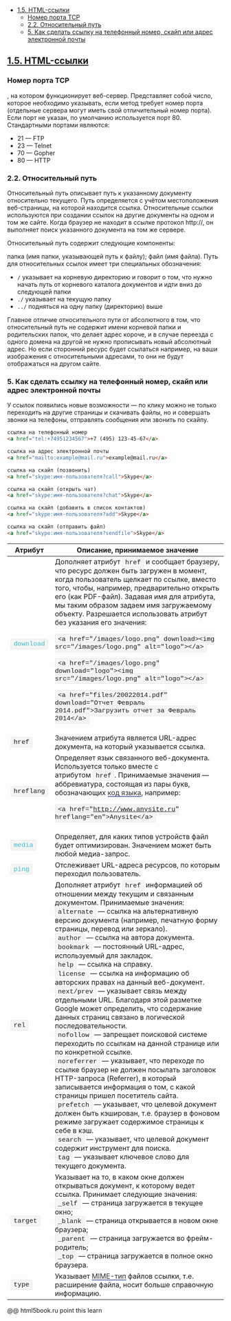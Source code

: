 - [1.5. HTML-ссылки](#15-html-ссылки)
  - [Номер порта ТСР](#номер-порта-тср)
  - [2.2. Относительный путь](#22-относительный-путь)
  - [5. Как сделать ссылку на телефонный номер, скайп или адрес электронной почты](#5-как-сделать-ссылку-на-телефонный-номер-скайп-или-адрес-электронной-почты)

## [1.5. HTML-ссылки](https://html5book.ru/hyperlinks-in-html/)

### Номер порта ТСР
, на котором функционирует веб-сервер. Представляет собой число, которое необходимо указывать, если метод требует номер порта (отдельные сервера могут иметь свой отличительный номер порта). Если порт не указан, по умолчанию используется порт 80. Стандартными портами являются:

- 21 — FTP
- 23 — Telnet
- 70 — Gopher
- 80 — HTTP



### 2.2. Относительный путь
Относительный путь описывает путь к указанному документу относительно текущего. Путь определяется с учётом местоположения веб-страницы, на которой находится ссылка. Относительные ссылки используются при создании ссылок на другие документы на одном и том же сайте. Когда браузер не находит в ссылке протокол http://, он выполняет поиск указанного документа на том же сервере.

Относительный путь содержит следующие компоненты:

папка (имя папки, указывающей путь к файлу);
файл (имя файла).
Путь для относительных ссылок имеет три специальных обозначения:

- `/` указывает на корневую директорию и говорит о том, что нужно начать путь от корневого каталога документов и идти вниз до следующей папки
- `./` указывает на текущую папку
- `../` подняться на одну папку (директорию) выше

Главное отличие относительного пути от абсолютного в том, что относительный путь не содержит имени корневой папки и родительских папок, что делает адрес короче, и в случае переезда с одного домена на другой не нужно прописывать новый абсолютный адрес. Но если сторонний ресурс будет ссылаться например, на ваши изображения с относительными адресами, то они не будут отображаться на другом сайте.

### 5. Как сделать ссылку на телефонный номер, скайп или адрес электронной почты
У ссылок появились новые возможности — по клику можно не только переходить на другие страницы и скачивать файлы, но и совершать звонки на телефоны, отправлять сообщения или звонить по скайпу.

```html
ссылка на телефонный номер
<a href="tel:+74951234567">+7 (495) 123-45-67</a>

ссылка на адрес электронной почты 
<a href="mailto:example@mail.ru">example@mail.ru</a>

ссылка на скайп (позвонить)
<a href="skype:имя-пользователя?call">Skype</a>

ссылка на скайп (открыть чат)
<a href="skype:имя-пользователя?chat">Skype</a>

ссылка на скайп (добавить в список контактов)
<a href="skype:имя-пользователя?add">Skype</a>

ссылка на скайп (отправить файл)
<a href="skype:имя-пользователя?sendfile">Skype</a>
```

| Атрибут                                  | Описание, принимаемое значение           |
|------------------------------------------|------------------------------------------|
| <kbd style="transition: all 0.3s ease-in-out 0s; box-sizing: border-box; margin: 0px; padding: 2px 6px; background: rgb(245, 245, 245); border-radius: 3px; font-size: 0.95em; font-family: &quot;Courier New&quot;, monospace; word-break: keep-all; border: 1px solid rgb(230, 230, 230); text-shadow: white 0px 1px; color: rgb(56, 186, 199);">download</kbd> | Дополняет атрибут<span> </span><kbd style="transition: all 0.3s ease-in-out 0s; box-sizing: border-box; margin: 0px; padding: 2px 6px; background: rgb(245, 245, 245); border-radius: 3px; font-size: 0.95em; font-family: &quot;Courier New&quot;, monospace; word-break: keep-all; border: 1px solid rgb(230, 230, 230); text-shadow: white 0px 1px;">href</kbd><span> </span>и сообщает браузеру, что ресурс должен быть загружен в момент, когда пользователь щелкает по ссылке, вместо того, чтобы, например, предварительно открыть его (как PDF-файл). Задавая имя для атрибута, мы таким образом задаем имя загружаемому объекту. Разрешается использовать атрибут без указания его значения:<p style="transition: all 0.3s ease-in-out 0s; box-sizing: border-box; margin: 0px 0px 20px; padding: 0px;"></p><p style="transition: all 0.3s ease-in-out 0s; box-sizing: border-box; margin: 0px 0px 20px; padding: 0px;"><kbd style="transition: all 0.3s ease-in-out 0s; box-sizing: border-box; margin: 0px; padding: 2px 6px; background: rgb(245, 245, 245); border-radius: 3px; font-size: 0.95em; font-family: &quot;Courier New&quot;, monospace; word-break: keep-all; border: 1px solid rgb(230, 230, 230); text-shadow: white 0px 1px;">&lt;a href="/images/logo.png" download&gt;&lt;img src="/images/logo.png" alt="logo"&gt;&lt;/a&gt;</kbd></p><p style="transition: all 0.3s ease-in-out 0s; box-sizing: border-box; margin: 0px 0px 20px; padding: 0px;"><kbd style="transition: all 0.3s ease-in-out 0s; box-sizing: border-box; margin: 0px; padding: 2px 6px; background: rgb(245, 245, 245); border-radius: 3px; font-size: 0.95em; font-family: &quot;Courier New&quot;, monospace; word-break: keep-all; border: 1px solid rgb(230, 230, 230); text-shadow: white 0px 1px;">&lt;a href="/images/logo.png" download="logo"&gt;&lt;img src="/images/logo.png" alt="logo"&gt;&lt;/a&gt;</kbd></p><p style="transition: all 0.3s ease-in-out 0s; box-sizing: border-box; margin: 0px 0px 20px; padding: 0px;"><kbd style="transition: all 0.3s ease-in-out 0s; box-sizing: border-box; margin: 0px; padding: 2px 6px; background: rgb(245, 245, 245); border-radius: 3px; font-size: 0.95em; font-family: &quot;Courier New&quot;, monospace; word-break: keep-all; border: 1px solid rgb(230, 230, 230); text-shadow: white 0px 1px;">&lt;a href="files/20022014.pdf" download="Отчет Февраль 2014.pdf"&gt;Загрузить отчет за Февраль 2014&lt;/a&gt;</kbd></p> |
| <kbd style="transition: all 0.3s ease-in-out 0s; box-sizing: border-box; margin: 0px; padding: 2px 6px; background: rgb(245, 245, 245); border-radius: 3px; font-size: 0.95em; font-family: &quot;Courier New&quot;, monospace; word-break: keep-all; border: 1px solid rgb(230, 230, 230); text-shadow: white 0px 1px;">href</kbd> | Значением атрибута является URL-адрес документа, на который указывается ссылка. |
| <kbd style="transition: all 0.3s ease-in-out 0s; box-sizing: border-box; margin: 0px; padding: 2px 6px; background: rgb(245, 245, 245); border-radius: 3px; font-size: 0.95em; font-family: &quot;Courier New&quot;, monospace; word-break: keep-all; border: 1px solid rgb(230, 230, 230); text-shadow: white 0px 1px;">hreflang</kbd> | Определяет язык связанного веб-документа. Используется только вместе с атрибутом<span> </span><kbd style="transition: all 0.3s ease-in-out 0s; box-sizing: border-box; margin: 0px; padding: 2px 6px; background: rgb(245, 245, 245); border-radius: 3px; font-size: 0.95em; font-family: &quot;Courier New&quot;, monospace; word-break: keep-all; border: 1px solid rgb(230, 230, 230); text-shadow: white 0px 1px;">href</kbd>. Принимаемые значения — аббревиатура, состоящая из пары букв, обозначающих<span> </span><a href="http://www.w3schools.com/tags/ref_language_codes.asp" class="site" target="_blank" rel="noopener noreferrer" style="transition: all 0.3s ease-in-out 0s; box-sizing: border-box; margin: 0px; padding: 0px; text-decoration: none; box-shadow: rgb(95, 112, 178) 0px -2px inset; color: rgb(48, 48, 48);">код языка</a>, например:<p style="transition: all 0.3s ease-in-out 0s; box-sizing: border-box; margin: 0px 0px 20px; padding: 0px;"></p><p style="transition: all 0.3s ease-in-out 0s; box-sizing: border-box; margin: 0px 0px 20px; padding: 0px;"><kbd style="transition: all 0.3s ease-in-out 0s; box-sizing: border-box; margin: 0px; padding: 2px 6px; background: rgb(245, 245, 245); border-radius: 3px; font-size: 0.95em; font-family: &quot;Courier New&quot;, monospace; word-break: keep-all; border: 1px solid rgb(230, 230, 230); text-shadow: white 0px 1px;">&lt;a href="http://www.anysite.ru" hreflang="en"&gt;Anysite&lt;/a&gt;</kbd></p> |
| <kbd style="transition: all 0.3s ease-in-out 0s; box-sizing: border-box; margin: 0px; padding: 2px 6px; background: rgb(245, 245, 245); border-radius: 3px; font-size: 0.95em; font-family: &quot;Courier New&quot;, monospace; word-break: keep-all; border: 1px solid rgb(230, 230, 230); text-shadow: white 0px 1px; color: rgb(56, 186, 199);">media</kbd> | Определяет, для каких типов устройств файл будет оптимизирован. Значением может быть любой медиа-запрос. |
| <kbd style="transition: all 0.3s ease-in-out 0s; box-sizing: border-box; margin: 0px; padding: 2px 6px; background: rgb(245, 245, 245); border-radius: 3px; font-size: 0.95em; font-family: &quot;Courier New&quot;, monospace; word-break: keep-all; border: 1px solid rgb(230, 230, 230); text-shadow: white 0px 1px; color: rgb(56, 186, 199);">ping</kbd> | Отслеживает URL-адреса ресурсов, по которым переходил пользователь. |
| <kbd style="transition: all 0.3s ease-in-out 0s; box-sizing: border-box; margin: 0px; padding: 2px 6px; background: rgb(245, 245, 245); border-radius: 3px; font-size: 0.95em; font-family: &quot;Courier New&quot;, monospace; word-break: keep-all; border: 1px solid rgb(230, 230, 230); text-shadow: white 0px 1px;">rel</kbd> | Дополняет атрибут<span> </span><kbd style="transition: all 0.3s ease-in-out 0s; box-sizing: border-box; margin: 0px; padding: 2px 6px; background: rgb(245, 245, 245); border-radius: 3px; font-size: 0.95em; font-family: &quot;Courier New&quot;, monospace; word-break: keep-all; border: 1px solid rgb(230, 230, 230); text-shadow: white 0px 1px;">href</kbd><span> </span>информацией об отношении между текущим и связанным документом. Принимаемые значения:<br style="transition: all 0.3s ease-in-out 0s; box-sizing: border-box; margin: 0px; padding: 0px;"><kbd style="transition: all 0.3s ease-in-out 0s; box-sizing: border-box; margin: 0px; padding: 2px 6px; background: rgb(245, 245, 245); border-radius: 3px; font-size: 0.95em; font-family: &quot;Courier New&quot;, monospace; word-break: keep-all; border: 1px solid rgb(230, 230, 230); text-shadow: white 0px 1px;">alternate</kbd><span> </span>— ссылка на альтернативную версию документа (например, печатную форму страницы, перевод или зеркало).<br style="transition: all 0.3s ease-in-out 0s; box-sizing: border-box; margin: 0px; padding: 0px;"><kbd style="transition: all 0.3s ease-in-out 0s; box-sizing: border-box; margin: 0px; padding: 2px 6px; background: rgb(245, 245, 245); border-radius: 3px; font-size: 0.95em; font-family: &quot;Courier New&quot;, monospace; word-break: keep-all; border: 1px solid rgb(230, 230, 230); text-shadow: white 0px 1px;">author</kbd><span> </span>— ссылка на автора документа.<br style="transition: all 0.3s ease-in-out 0s; box-sizing: border-box; margin: 0px; padding: 0px;"><kbd style="transition: all 0.3s ease-in-out 0s; box-sizing: border-box; margin: 0px; padding: 2px 6px; background: rgb(245, 245, 245); border-radius: 3px; font-size: 0.95em; font-family: &quot;Courier New&quot;, monospace; word-break: keep-all; border: 1px solid rgb(230, 230, 230); text-shadow: white 0px 1px;">bookmark</kbd><span> </span>— постоянный URL-адрес, используемый для закладок.<br style="transition: all 0.3s ease-in-out 0s; box-sizing: border-box; margin: 0px; padding: 0px;"><kbd style="transition: all 0.3s ease-in-out 0s; box-sizing: border-box; margin: 0px; padding: 2px 6px; background: rgb(245, 245, 245); border-radius: 3px; font-size: 0.95em; font-family: &quot;Courier New&quot;, monospace; word-break: keep-all; border: 1px solid rgb(230, 230, 230); text-shadow: white 0px 1px;">help</kbd><span> </span>— ссылка на справку.<br style="transition: all 0.3s ease-in-out 0s; box-sizing: border-box; margin: 0px; padding: 0px;"><kbd style="transition: all 0.3s ease-in-out 0s; box-sizing: border-box; margin: 0px; padding: 2px 6px; background: rgb(245, 245, 245); border-radius: 3px; font-size: 0.95em; font-family: &quot;Courier New&quot;, monospace; word-break: keep-all; border: 1px solid rgb(230, 230, 230); text-shadow: white 0px 1px;">license</kbd><span> </span>— ссылка на информацию об авторских правах на данный веб-документ.<br style="transition: all 0.3s ease-in-out 0s; box-sizing: border-box; margin: 0px; padding: 0px;"><kbd style="transition: all 0.3s ease-in-out 0s; box-sizing: border-box; margin: 0px; padding: 2px 6px; background: rgb(245, 245, 245); border-radius: 3px; font-size: 0.95em; font-family: &quot;Courier New&quot;, monospace; word-break: keep-all; border: 1px solid rgb(230, 230, 230); text-shadow: white 0px 1px;">next/prev</kbd><span> </span>— указывает связь между отдельными URL. Благодаря этой разметке Google может определить, что содержание данных страниц связано в логической последовательности.<br style="transition: all 0.3s ease-in-out 0s; box-sizing: border-box; margin: 0px; padding: 0px;"><kbd style="transition: all 0.3s ease-in-out 0s; box-sizing: border-box; margin: 0px; padding: 2px 6px; background: rgb(245, 245, 245); border-radius: 3px; font-size: 0.95em; font-family: &quot;Courier New&quot;, monospace; word-break: keep-all; border: 1px solid rgb(230, 230, 230); text-shadow: white 0px 1px;">nofollow</kbd><span> </span>— запрещает поисковой системе переходить по ссылкам на данной странице или по конкретной ссылке.<br style="transition: all 0.3s ease-in-out 0s; box-sizing: border-box; margin: 0px; padding: 0px;"><kbd style="transition: all 0.3s ease-in-out 0s; box-sizing: border-box; margin: 0px; padding: 2px 6px; background: rgb(245, 245, 245); border-radius: 3px; font-size: 0.95em; font-family: &quot;Courier New&quot;, monospace; word-break: keep-all; border: 1px solid rgb(230, 230, 230); text-shadow: white 0px 1px;">noreferrer</kbd><span> </span>— указывает, что переходе по ссылке браузер не должен посылать заголовок HTTP-запроса (Referrer), в который записывается информация о том, с какой страницы пришел посетитель сайта.<br style="transition: all 0.3s ease-in-out 0s; box-sizing: border-box; margin: 0px; padding: 0px;"><kbd style="transition: all 0.3s ease-in-out 0s; box-sizing: border-box; margin: 0px; padding: 2px 6px; background: rgb(245, 245, 245); border-radius: 3px; font-size: 0.95em; font-family: &quot;Courier New&quot;, monospace; word-break: keep-all; border: 1px solid rgb(230, 230, 230); text-shadow: white 0px 1px;">prefetch</kbd><span> </span>— указывает, что целевой документ должен быть кэширован, т.е. браузер в фоновом режиме загружает содержимое страницы к себе в кэш.<br style="transition: all 0.3s ease-in-out 0s; box-sizing: border-box; margin: 0px; padding: 0px;"><kbd style="transition: all 0.3s ease-in-out 0s; box-sizing: border-box; margin: 0px; padding: 2px 6px; background: rgb(245, 245, 245); border-radius: 3px; font-size: 0.95em; font-family: &quot;Courier New&quot;, monospace; word-break: keep-all; border: 1px solid rgb(230, 230, 230); text-shadow: white 0px 1px;">search</kbd><span> </span>— указывает, что целевой документ содержит инструмент для поиска.<br style="transition: all 0.3s ease-in-out 0s; box-sizing: border-box; margin: 0px; padding: 0px;"><kbd style="transition: all 0.3s ease-in-out 0s; box-sizing: border-box; margin: 0px; padding: 2px 6px; background: rgb(245, 245, 245); border-radius: 3px; font-size: 0.95em; font-family: &quot;Courier New&quot;, monospace; word-break: keep-all; border: 1px solid rgb(230, 230, 230); text-shadow: white 0px 1px;">tag</kbd><span> </span>— указывает ключевое слово для текущего документа. |
| <kbd style="transition: all 0.3s ease-in-out 0s; box-sizing: border-box; margin: 0px; padding: 2px 6px; background: rgb(245, 245, 245); border-radius: 3px; font-size: 0.95em; font-family: &quot;Courier New&quot;, monospace; word-break: keep-all; border: 1px solid rgb(230, 230, 230); text-shadow: white 0px 1px;">target</kbd> | Указывает на то, в каком окне должен открываться документ, к которому ведет ссылка. Принимает следующие значения:<br style="transition: all 0.3s ease-in-out 0s; box-sizing: border-box; margin: 0px; padding: 0px;"><kbd style="transition: all 0.3s ease-in-out 0s; box-sizing: border-box; margin: 0px; padding: 2px 6px; background: rgb(245, 245, 245); border-radius: 3px; font-size: 0.95em; font-family: &quot;Courier New&quot;, monospace; word-break: keep-all; border: 1px solid rgb(230, 230, 230); text-shadow: white 0px 1px;">_self</kbd><span> </span>— страница загружается в текущее окно;<br style="transition: all 0.3s ease-in-out 0s; box-sizing: border-box; margin: 0px; padding: 0px;"><kbd style="transition: all 0.3s ease-in-out 0s; box-sizing: border-box; margin: 0px; padding: 2px 6px; background: rgb(245, 245, 245); border-radius: 3px; font-size: 0.95em; font-family: &quot;Courier New&quot;, monospace; word-break: keep-all; border: 1px solid rgb(230, 230, 230); text-shadow: white 0px 1px;">_blank</kbd><span> </span>— страница открывается в новом окне браузера;<br style="transition: all 0.3s ease-in-out 0s; box-sizing: border-box; margin: 0px; padding: 0px;"><kbd style="transition: all 0.3s ease-in-out 0s; box-sizing: border-box; margin: 0px; padding: 2px 6px; background: rgb(245, 245, 245); border-radius: 3px; font-size: 0.95em; font-family: &quot;Courier New&quot;, monospace; word-break: keep-all; border: 1px solid rgb(230, 230, 230); text-shadow: white 0px 1px;">_parent</kbd><span> </span>— страница загружается во фрейм-родитель;<br style="transition: all 0.3s ease-in-out 0s; box-sizing: border-box; margin: 0px; padding: 0px;"><kbd style="transition: all 0.3s ease-in-out 0s; box-sizing: border-box; margin: 0px; padding: 2px 6px; background: rgb(245, 245, 245); border-radius: 3px; font-size: 0.95em; font-family: &quot;Courier New&quot;, monospace; word-break: keep-all; border: 1px solid rgb(230, 230, 230); text-shadow: white 0px 1px;">_top</kbd><span> </span>— страница загружается в полное окно браузера. |
| <kbd style="transition: all 0.3s ease-in-out 0s; box-sizing: border-box; margin: 0px; padding: 2px 6px; background: rgb(245, 245, 245); border-radius: 3px; font-size: 0.95em; font-family: &quot;Courier New&quot;, monospace; word-break: keep-all; border: 1px solid rgb(230, 230, 230); text-shadow: white 0px 1px;">type</kbd> | Указывает<span> </span><a href="http://ru.wikipedia.org/wiki/%D0%A1%D0%BF%D0%B8%D1%81%D0%BE%D0%BA_MIME-%D1%82%D0%B8%D0%BF%D0%BE%D0%B2" style="transition: all 0.3s ease-in-out 0s; box-sizing: border-box; margin: 0px; padding: 0px; text-decoration: none; box-shadow: rgb(95, 112, 178) 0px -2px inset; color: rgb(48, 48, 48);">MIME-тип</a><span> </span>файлов ссылки, т.е. расширение файла, носит больше справочную информацию. |



@@ html5book.ru point this learn
